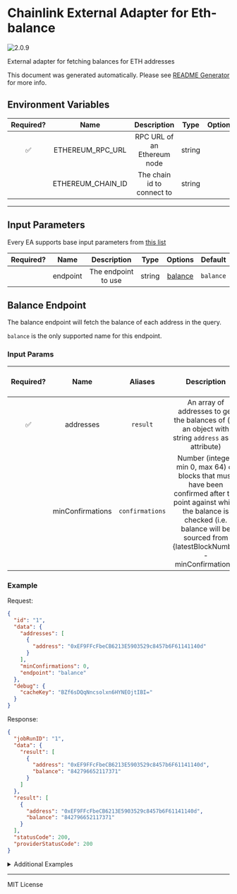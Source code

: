 # Chainlink External Adapter for Eth-balance

![2.0.9](https://img.shields.io/github/package-json/v/smartcontractkit/external-adapters-js?filename=packages/sources/eth-balance/package.json)

External adapter for fetching balances for ETH addresses

This document was generated automatically. Please see [README Generator](../../scripts#readme-generator) for more info.

## Environment Variables

| Required? |       Name        |         Description         |  Type  | Options | Default |
| :-------: | :---------------: | :-------------------------: | :----: | :-----: | :-----: |
|    ✅     | ETHEREUM_RPC_URL  | RPC URL of an Ethereum node | string |         |         |
|           | ETHEREUM_CHAIN_ID | The chain id to connect to  | string |         |   `1`   |

---

## Input Parameters

Every EA supports base input parameters from [this list](../../core/bootstrap#base-input-parameters)

| Required? |   Name   |     Description     |  Type  |           Options            |  Default  |
| :-------: | :------: | :-----------------: | :----: | :--------------------------: | :-------: |
|           | endpoint | The endpoint to use | string | [balance](#balance-endpoint) | `balance` |

## Balance Endpoint

The balance endpoint will fetch the balance of each address in the query.

`balance` is the only supported name for this endpoint.

### Input Params

| Required? |       Name       |     Aliases     |                                                                                              Description                                                                                               |  Type  | Options | Default | Depends On | Not Valid With |
| :-------: | :--------------: | :-------------: | :----------------------------------------------------------------------------------------------------------------------------------------------------------------------------------------------------: | :----: | :-----: | :-----: | :--------: | :------------: |
|    ✅     |    addresses     |    `result`     |                                                   An array of addresses to get the balances of (as an object with string `address` as an attribute)                                                    | array  |         |         |            |                |
|           | minConfirmations | `confirmations` | Number (integer, min 0, max 64) of blocks that must have been confirmed after the point against which the balance is checked (i.e. balance will be sourced from {latestBlockNumber - minConfirmations} | number |         |         |            |                |

### Example

Request:

```json
{
  "id": "1",
  "data": {
    "addresses": [
      {
        "address": "0xEF9FFcFbeCB6213E5903529c8457b6F61141140d"
      }
    ],
    "minConfirmations": 0,
    "endpoint": "balance"
  },
  "debug": {
    "cacheKey": "BZf6sDQqNncsolxn6HYNEOjtIBI="
  }
}
```

Response:

```json
{
  "jobRunID": "1",
  "data": {
    "result": [
      {
        "address": "0xEF9FFcFbeCB6213E5903529c8457b6F61141140d",
        "balance": "842796652117371"
      }
    ]
  },
  "result": [
    {
      "address": "0xEF9FFcFbeCB6213E5903529c8457b6F61141140d",
      "balance": "842796652117371"
    }
  ],
  "statusCode": 200,
  "providerStatusCode": 200
}
```

<details>
<summary>Additional Examples</summary>

Request:

```json
{
  "id": "1",
  "data": {
    "addresses": [
      {
        "address": "0xEF9FFcFbeCB6213E5903529c8457b6F61141140d"
      },
      {
        "address": "0x6a1544F72A2A275715e8d5924e6D8A017F0e41ed"
      }
    ],
    "minConfirmations": 0,
    "endpoint": "balance"
  },
  "debug": {
    "cacheKey": "4/IH2wCsKWE3t/W0N/+01/qy/uw="
  }
}
```

Response:

```json
{
  "jobRunID": "1",
  "data": {
    "result": [
      {
        "address": "0xEF9FFcFbeCB6213E5903529c8457b6F61141140d",
        "balance": "842796652117371"
      },
      {
        "address": "0x6a1544F72A2A275715e8d5924e6D8A017F0e41ed",
        "balance": "1604497408893139674"
      }
    ]
  },
  "result": [
    {
      "address": "0xEF9FFcFbeCB6213E5903529c8457b6F61141140d",
      "balance": "842796652117371"
    },
    {
      "address": "0x6a1544F72A2A275715e8d5924e6D8A017F0e41ed",
      "balance": "1604497408893139674"
    }
  ],
  "statusCode": 200,
  "providerStatusCode": 200
}
```

Request:

```json
{
  "id": "1",
  "data": {
    "addresses": [
      {
        "address": "0x6a1544F72A2A275715e8d5924e6D8A017F0e41ed"
      }
    ],
    "minConfirmations": 20,
    "endpoint": "balance"
  },
  "debug": {
    "cacheKey": "j4E0Rj65/LUMA0SuUweFMQj+iMI="
  }
}
```

Response:

```json
{
  "jobRunID": "1",
  "data": {
    "result": [
      {
        "address": "0x6a1544F72A2A275715e8d5924e6D8A017F0e41ed",
        "balance": "15671674977708000"
      }
    ]
  },
  "result": [
    {
      "address": "0x6a1544F72A2A275715e8d5924e6D8A017F0e41ed",
      "balance": "15671674977708000"
    }
  ],
  "statusCode": 200,
  "providerStatusCode": 200
}
```

</details>

---

MIT License
